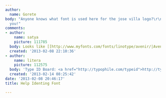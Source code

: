 ```yaml
---
author:
  name: Gorete
body: "Anyone knows what font is used here for the jose villa logo?\r\n\r\nhttp://www.josevillaphoto.com/\r\n\r\nThank
  you!"
comments:
- author:
    name: satya
    picture: 111785
  body: Looks like [[http://www.myfonts.com/fonts/linotype/avenir/|Avenir]] to me.
  created: '2013-02-08 22:10:36'
- author:
    name: litera
    picture: 112575
  body: 'Type ID Board: <a href="http://typophile.com/typeid">http://typophile.com/typeid</a>'
  created: '2013-02-14 08:25:42'
date: '2013-02-08 20:46:17'
title: Help Identing Font

---
```

